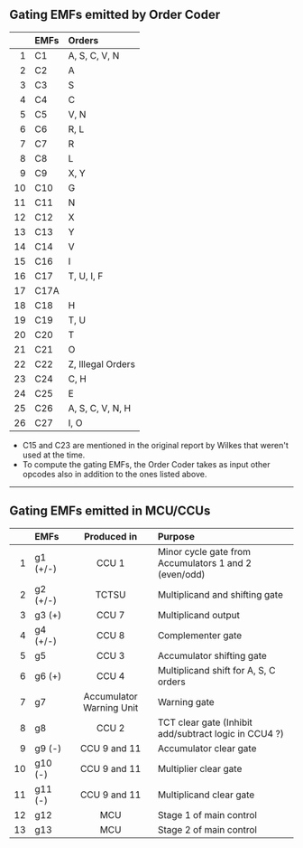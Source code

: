 ## Gating EMFs emitted by Order Coder

|    | EMFs | Orders |
|---:|:-----|:-------|
|  1 | C1   | A, S, C, V, N
|  2 | C2   | A
|  3 | C3   | S
|  4 | C4   | C
|  5 | C5   | V, N
|  6 | C6   | R, L
|  7 | C7   | R
|  8 | C8   | L
|  9 | C9   | X, Y
| 10 | C10  | G
| 11 | C11  | N
| 12 | C12  | X
| 13 | C13  | Y
| 14 | C14  | V
| 15 | C16  | I
| 16 | C17  | T, U, I, F
| 17 | C17A | 
| 18 | C18  | H
| 19 | C19  | T, U
| 20 | C20  | T
| 21 | C21  | O
| 22 | C22  | Z, Illegal Orders
| 23 | C24  | C, H
| 24 | C25  | E
| 25 | C26  | A, S, C, V, N, H
| 26 | C27  | I, O

- C15 and C23 are mentioned in the original report by Wilkes that weren't used at the time.
- To compute the gating EMFs, the Order Coder takes as input other opcodes also in addition to the ones listed above.

-----

## Gating EMFs emitted in MCU/CCUs

|    |  EMFs    | Produced in  | Purpose |
|---:|:---------|:------------:|:--------|
|  1 | g1 (+/-) | CCU 1        | Minor cycle gate from Accumulators 1 and 2 (even/odd)
|  2 | g2 (+/-) | TCTSU        | Multiplicand and shifting gate
|  3 | g3 (+)   | CCU 7        | Multiplicand output
|  4 | g4 (+/-) | CCU 8        | Complementer gate
|  5 | g5       | CCU 3        | Accumulator shifting gate
|  6 | g6 (+)   | CCU 4        | Multiplicand shift for A, S, C orders
|  7 | g7       | Accumulator Warning Unit | Warning gate
|  8 | g8       | CCU 2        | TCT clear gate (Inhibit add/subtract logic in CCU4 ?)
|  9 | g9 (-)   | CCU 9 and 11 | Accumulator clear gate
| 10 | g10 (-)  | CCU 9 and 11 | Multiplier clear gate
| 11 | g11 (-)  | CCU 9 and 11 | Multiplicand clear gate
| 12 | g12      | MCU          | Stage 1 of main control
| 13 | g13      | MCU          | Stage 2 of main control

